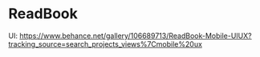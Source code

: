 # ReadBook

UI: https://www.behance.net/gallery/106689713/ReadBook-Mobile-UIUX?tracking_source=search_projects_views%7Cmobile%20ux
